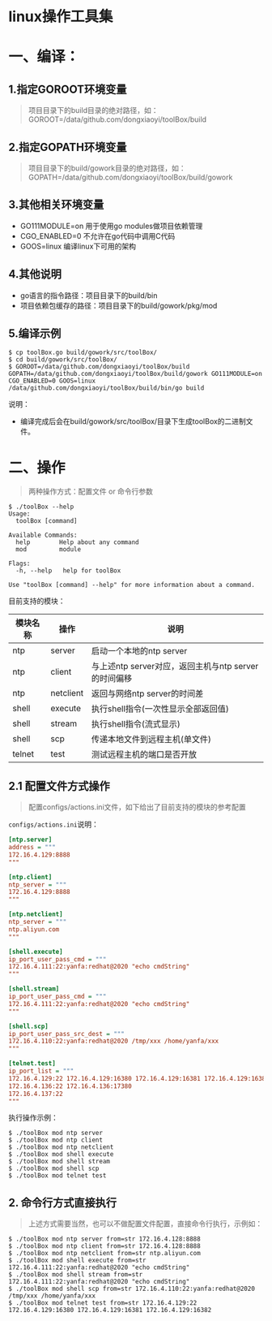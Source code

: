 # linux操作工具集

# 一、编译：
## 1.指定GOROOT环境变量
> 项目目录下的build目录的绝对路径，如：GOROOT=/data/github.com/dongxiaoyi/toolBox/build

## 2.指定GOPATH环境变量
> 项目目录下的build/gowork目录的绝对路径，如：GOPATH=/data/github.com/dongxiaoyi/toolBox/build/gowork

## 3.其他相关环境变量
- GO111MODULE=on 用于使用go modules做项目依赖管理
- CGO_ENABLED=0 不允许在go代码中调用C代码
- GOOS=linux 编译linux下可用的架构

## 4.其他说明
- go语言的指令路径：项目目录下的build/bin
- 项目依赖包缓存的路径：项目目录下的build/gowork/pkg/mod

## 5.编译示例
```shell
$ cp toolBox.go build/gowork/src/toolBox/
$ cd build/gowork/src/toolBox/
$ GOROOT=/data/github.com/dongxiaoyi/toolBox/build GOPATH=/data/github.com/dongxiaoyi/toolBox/build/gowork GO111MODULE=on CGO_ENABLED=0 GOOS=linux  /data/github.com/dongxiaoyi/toolBox/build/bin/go build
```
说明：
- 编译完成后会在build/gowork/src/toolBox/目录下生成toolBox的二进制文件。

# 二、操作
> 两种操作方式：配置文件 or 命令行参数

```shell
$ ./toolBox --help     
Usage:
  toolBox [command]

Available Commands:
  help        Help about any command
  mod         module

Flags:
  -h, --help   help for toolBox

Use "toolBox [command] --help" for more information about a command.
```

目前支持的模块：

|模块名称|操作|说明|
|---|---|---|
|ntp|server|启动一个本地的ntp server|
|ntp|client|与上述ntp server对应，返回主机与ntp server的时间偏移|
|ntp|netclient|返回与网络ntp server的时间差|
|shell|execute|执行shell指令(一次性显示全部返回值)|
|shell|stream|执行shell指令(流式显示)|
|shell|scp|传递本地文件到远程主机(单文件)|
|telnet|test|测试远程主机的端口是否开放|

## 2.1 配置文件方式操作
> 配置configs/actions.ini文件，如下给出了目前支持的模块的参考配置

`configs/actions.ini`说明：
```ini
[ntp.server]
address = """
172.16.4.129:8888
"""

[ntp.client]
ntp_server = """
172.16.4.129:8888
"""

[ntp.netclient]
ntp_server = """
ntp.aliyun.com
"""

[shell.execute]
ip_port_user_pass_cmd = """
172.16.4.111:22:yanfa:redhat@2020 "echo cmdString"
"""

[shell.stream]
ip_port_user_pass_cmd = """
172.16.4.111:22:yanfa:redhat@2020 "echo cmdString"
"""

[shell.scp]
ip_port_user_pass_src_dest = """
172.16.4.110:22:yanfa:redhat@2020 /tmp/xxx /home/yanfa/xxx
"""

[telnet.test]
ip_port_list = """
172.16.4.129:22 172.16.4.129:16380 172.16.4.129:16381 172.16.4.129:16382
172.16.4.136:22 172.16.4.136:17380
172.16.4.137:22
"""
```

执行操作示例：

```shell
$ ./toolBox mod ntp server
$ ./toolBox mod ntp client
$ ./toolBox mod ntp netclient
$ ./toolBox mod shell execute
$ ./toolBox mod shell stream
$ ./toolBox mod shell scp
$ ./toolBox mod telnet test
```

## 2. 命令行方式直接执行
> 上述方式需要当然，也可以不做配置文件配置，直接命令行执行，示例如：

```shell
$ ./toolBox mod ntp server from=str 172.16.4.128:8888
$ ./toolBox mod ntp client from=str 172.16.4.128:8888
$ ./toolBox mod ntp netclient from=str ntp.aliyun.com
$ ./toolBox mod shell execute from=str 172.16.4.111:22:yanfa:redhat@2020 "echo cmdString"
$ ./toolBox mod shell stream from=str 172.16.4.111:22:yanfa:redhat@2020 "echo cmdString"
$ ./toolBox mod shell scp from=str 172.16.4.110:22:yanfa:redhat@2020 /tmp/xxx /home/yanfa/xxx
$ ./toolBox mod telnet test from=str 172.16.4.129:22 172.16.4.129:16380 172.16.4.129:16381 172.16.4.129:16382
```